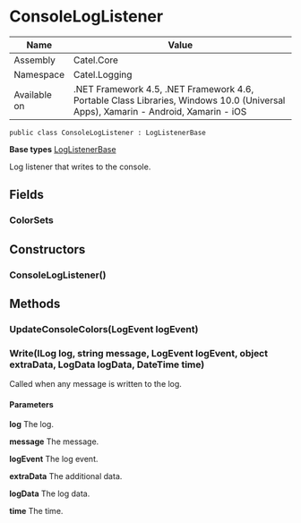 

# ConsoleLogListener

Name|Value
---|---
Assembly|Catel.Core
Namespace|Catel.Logging
Available on|.NET Framework 4.5, .NET Framework 4.6, Portable Class Libraries, Windows 10.0 (Universal Apps), Xamarin - Android, Xamarin - iOS

```
public class ConsoleLogListener : LogListenerBase
```

**Base types**
[LogListenerBase](/Catel.Core\Catel\Logging\LogListenerBase.md)


Log listener that writes to the console.



## Fields

### ColorSets

## Constructors

### ConsoleLogListener()

## Methods

### UpdateConsoleColors(LogEvent logEvent)

### Write(ILog log, string message, LogEvent logEvent, object extraData, LogData logData, DateTime time)

Called when any message is written to the log.

#### Parameters

**log**
The log.

**message**
The message.

**logEvent**
The log event.

**extraData**
The additional data.

**logData**
The log data.

**time**
The time.



